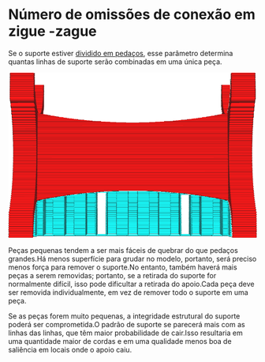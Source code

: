 Número de omissões de conexão em zigue -zague
====
Se o suporte estiver [dividido em pedaços](support_skip_wome_zags.md), esse parâmetro determina quantas linhas de suporte serão combinadas em uma única peça.

![Cada peça contém 8 linhas](../../../articles/images/support_skip_some_zags.png)

Peças pequenas tendem a ser mais fáceis de quebrar do que pedaços grandes.Há menos superfície para grudar no modelo, portanto, será preciso menos força para remover o suporte.No entanto, também haverá mais peças a serem removidas; portanto, se a retirada do suporte for normalmente difícil, isso pode dificultar a retirada do apoio.Cada peça deve ser removida individualmente, em vez de remover todo o suporte em uma peça.

Se as peças forem muito pequenas, a integridade estrutural do suporte poderá ser comprometida.O padrão de suporte se parecerá mais com as linhas das linhas, que têm maior probabilidade de cair.Isso resultaria em uma quantidade maior de cordas e em uma qualidade menos boa de saliência em locais onde o apoio caiu.
